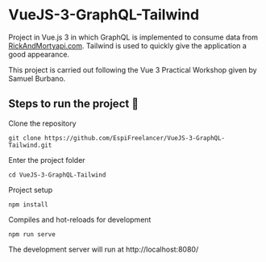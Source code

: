 # VueJS-3-GraphQL-Tailwind

Project in Vue.js 3 in which GraphQL is implemented to consume data from [RickAndMortyapi.com](https://rickandmortyapi.com/graphql). Tailwind is used to quickly give the application a good appearance.

This project is carried out following the Vue 3 Practical Workshop given by Samuel Burbano.

## Steps to run the project 🚀

Clone the repository
```
git clone https://github.com/EspiFreelancer/VueJS-3-GraphQL-Tailwind.git
```

Enter the project folder
```
cd VueJS-3-GraphQL-Tailwind
```

Project setup
```
npm install
```

Compiles and hot-reloads for development
```
npm run serve
```

The development server will run at http://localhost:8080/
